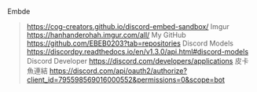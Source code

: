 Embde
>https://cog-creators.github.io/discord-embed-sandbox/
Imgur
>https://hanhanderohah.imgur.com/all/
My GitHub
>https://github.com/EBEB0203?tab=repositories
Discord Models
>https://discordpy.readthedocs.io/en/v1.3.0/api.html#discord-models
Discord Developer
>https://discord.com/developers/applications
皮卡魚連結
>https://discord.com/api/oauth2/authorize?client_id=795598569016000552&permissions=0&scope=bot